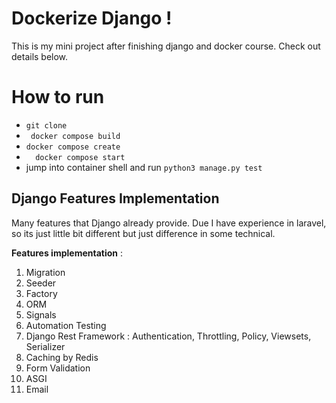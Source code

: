 # Dockerize Django !

This is my mini project after finishing django and docker course.  Check out details below.


# How to run

 - `git clone`
 - ` docker compose build`
 - `docker compose create`
 - `  docker compose start`
 - jump into container shell and run `python3 manage.py test`

## Django Features Implementation 

Many features that Django already provide. Due I have experience in laravel, so its just little bit different but just difference in some technical.

**Features implementation** :
 1. Migration
 2. Seeder
 3. Factory
 4. ORM
 5. Signals
 6. Automation Testing
 7. Django Rest Framework : Authentication, Throttling, Policy, Viewsets, Serializer
 8. Caching by Redis
 9. Form Validation
 10. ASGI
 11. Email
